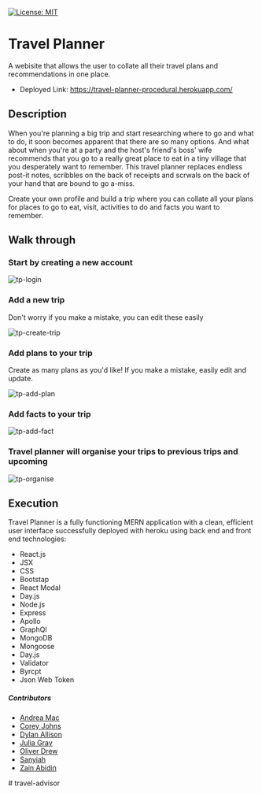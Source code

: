 [![License: MIT](https://img.shields.io/badge/License-MIT-yellow.svg)](https://opensource.org/licenses/MIT)

# Travel Planner

A webisite that allows the user to collate all their travel plans and recommendations in one place.

- Deployed Link:
https://travel-planner-procedural.herokuapp.com/


## Description

When you're planning a big trip and start researching where to go and what to do, it soon becomes apparent that there are so many options. And what about when you're at a party and the host's friend's boss' wife recommends that you go to a really great place to eat in a tiny village that you desperately want to remember. This travel planner replaces endless post-it notes, scribbles on the back of receipts and scrwals on the back of your hand that are bound to go a-miss.

Create your own profile and build a trip where you can collate all your plans for places to go to eat, visit, activities to do and facts you want to remember. 

## Walk through

### **Start by creating a new account** 


![tp-login](https://user-images.githubusercontent.com/95051960/175242947-984d7c3f-9847-440c-8e3b-66c0adbf0649.gif)



### **Add a new trip**

Don't worry if you make a mistake, you can edit these easily


![tp-create-trip](https://user-images.githubusercontent.com/95051960/175243248-1c509a0a-ddfb-458a-af88-24dc1076a4a3.gif)

### **Add plans to your trip**

Create as many plans as you'd like! If you make a mistake, easily edit and update. 

![tp-add-plan](https://user-images.githubusercontent.com/95051960/175244060-af75859f-4f9a-472c-8d3d-62a744550315.gif)

### **Add facts to your trip** 


![tp-add-fact](https://user-images.githubusercontent.com/95051960/175244298-e0ed29d7-9576-4e8b-b36f-10cb3d92bd2b.gif)


### **Travel planner will organise your trips to previous trips and upcoming**


![tp-organise](https://user-images.githubusercontent.com/95051960/175244742-019c58e8-198a-4cba-849f-bbdd15f9796a.gif)


## Execution 

Travel Planner is a fully functioning MERN application with a clean, efficient user interface successfully deployed with heroku using back end and front end technologies:


- React.js
- JSX
- CSS
- Bootstap
- React Modal
- Day.js
- Node.js
- Express
- Apollo
- GraphQl
- MongoDB
- Mongoose
- Day.js
- Validator
- Byrcpt
- Json Web Token


##### Contributors

- [Andrea Mac](https://github.com/Invogue01)
- [Corey Johns](https://github.com/Corey96)
- [Dylan Allison](https://github.com/DBAX7)
- [Julia Gray](https://github.com/jgray33)
- [Oliver Drew](https://github.com/oli-drew)
- [Sanyiah](https://github.com/san098765432)
- [Zain Abidin](https://github.com/zainuabidin)


#   t r a v e l - a d v i s o r  
 